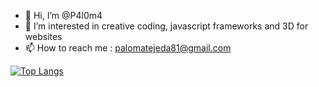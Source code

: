 - 👋 Hi, I’m @P4l0m4
- 👀 I’m interested in creative coding, javascript frameworks and 3D for websites
- 📫 How to reach me : palomatejeda81@gmail.com


<!---
P4l0m4/P4l0m4 is a ✨ special ✨ repository because its `README.md` (this file) appears on your GitHub profile.
You can click the Preview link to take a look at your changes.
--->

[![Top Langs](https://github-readme-stats-git-masterrstaa-rickstaa.vercel.app/api/top-langs/?username=P4l0m4&theme=dracula)](https://github.com/P4l0m4/github-readme-stats)
